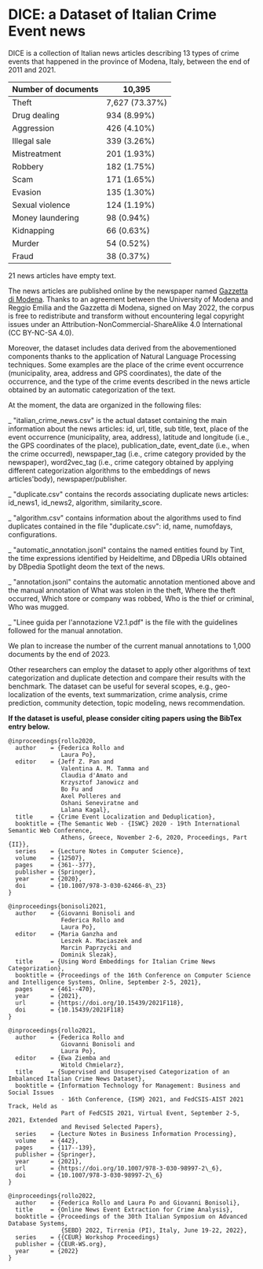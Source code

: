 # DICE: a Dataset of Italian Crime Event news

DICE is a collection of Italian news articles describing 13 types of crime events that happened in the province of Modena, Italy, between the end of 2011 and 2021.

| Number of documents  | 10,395 |
| ------------- | ------------- |
| Theft | 7,627 (73.37\%) |
| Drug dealing | 934 (8.99\%) |
| Aggression | 426 (4.10\%) |
| Illegal sale | 339 (3.26\%) |
| Mistreatment | 201 (1.93\%) |
| Robbery | 182 (1.75\%) |
| Scam | 171 (1.65\%) |
| Evasion | 135 (1.30\%) |
| Sexual violence | 124 (1.19\%) |
| Money laundering | 98 (0.94\%) |
| Kidnapping | 66 (0.63\%) |
| Murder | 54 (0.52\%) |
| Fraud | 38 (0.37\%) |

21 news articles have empty text.

The news articles are published online by the newspaper named <a href="https://gazzettadimodena.gelocal.it/modena">Gazzetta di Modena</a>.
Thanks to an agreement between the University of Modena and Reggio Emilia and the Gazzetta di Modena, signed on May 2022, the corpus is free to redistribute and transform without encountering legal copyright issues under an Attribution-NonCommercial-ShareAlike 4.0 International (CC BY-NC-SA 4.0).

Moreover, the dataset includes data derived from the abovementioned components thanks to the application of Natural Language Processing techniques. Some examples are the place of the crime event occurrence (municipality, area, address and GPS coordinates), the date of the occurrence, and the type of the crime events described in the news article obtained by an automatic categorization of the text.

At the moment, the data are organized in the following files:

_ "italian_crime_news.csv" is the actual dataset containing the main information about the news articles: id, url, title, sub title, text, place of the event occurrence (municipality, area, address), latitude and longitude (i.e., the GPS coordinates of the place), publication_date, event_date (i.e., when the crime occurred), newspaper_tag (i.e., crime category provided by the newspaper), word2vec_tag (i.e., crime category obtained by applying different categorization algorithms to the embeddings of news articles'body), newspaper/publisher.

_ "duplicate.csv" contains the records associating duplicate news articles: id_news1, id_news2, algorithm, similarity_score.

_ "algorithm.csv" contains information about the algorithms used to find duplicates contained in the file "duplicate.csv": id, name, numofdays, configurations.

_ "automatic_annotation.jsonl" contains the named entities found by Tint, the time expressions identified by Heideltime, and DBpedia URIs obtained by DBpedia Spotlight deom the text of the news.

_ "annotation.jsonl" contains the automatic annotation mentioned above and the manual annotation of What was stolen in the theft, Where the theft occurred, Which store or company was robbed, Who is the thief or criminal, Who was mugged.

_ "Linee guida per l'annotazione V2.1.pdf" is the file with the guidelines followed for the manual annotation.


We plan to increase the number of the current manual annotations to 1,000 documents by the end of 2023.

Other researchers can employ the dataset to apply other algorithms of text categorization and duplicate detection and compare their results with the benchmark. The dataset can be useful for several scopes, e.g., geo-localization of the events, text summarization, crime analysis, crime prediction, community detection, topic modeling, news recommendation.


**If the dataset is useful, please consider citing papers using the BibTex entry below.**

```
@inproceedings{rollo2020,
  author    = {Federica Rollo and
               Laura Po},
  editor    = {Jeff Z. Pan and
               Valentina A. M. Tamma and
               Claudia d'Amato and
               Krzysztof Janowicz and
               Bo Fu and
               Axel Polleres and
               Oshani Seneviratne and
               Lalana Kagal},
  title     = {Crime Event Localization and Deduplication},
  booktitle = {The Semantic Web - {ISWC} 2020 - 19th International Semantic Web Conference,
               Athens, Greece, November 2-6, 2020, Proceedings, Part {II}},
  series    = {Lecture Notes in Computer Science},
  volume    = {12507},
  pages     = {361--377},
  publisher = {Springer},
  year      = {2020},
  doi       = {10.1007/978-3-030-62466-8\_23}
}

@inproceedings{bonisoli2021,
  author    = {Giovanni Bonisoli and
               Federica Rollo and
               Laura Po},
  editor    = {Maria Ganzha and
               Leszek A. Maciaszek and
               Marcin Paprzycki and
               Dominik Slezak},
  title     = {Using Word Embeddings for Italian Crime News Categorization},
  booktitle = {Proceedings of the 16th Conference on Computer Science and Intelligence Systems, Online, September 2-5, 2021},
  pages     = {461--470},
  year      = {2021},
  url       = {https://doi.org/10.15439/2021F118},
  doi       = {10.15439/2021F118}
}

@inproceedings{rollo2021,
  author    = {Federica Rollo and
               Giovanni Bonisoli and
               Laura Po},
  editor    = {Ewa Ziemba and
               Witold Chmielarz},
  title     = {Supervised and Unsupervised Categorization of an Imbalanced Italian Crime News Dataset},
  booktitle = {Information Technology for Management: Business and Social Issues
               - 16th Conference, {ISM} 2021, and FedCSIS-AIST 2021 Track, Held as
               Part of FedCSIS 2021, Virtual Event, September 2-5, 2021, Extended
               and Revised Selected Papers},
  series    = {Lecture Notes in Business Information Processing},
  volume    = {442},
  pages     = {117--139},
  publisher = {Springer},
  year      = {2021},
  url       = {https://doi.org/10.1007/978-3-030-98997-2\_6},
  doi       = {10.1007/978-3-030-98997-2\_6}
}

@inproceedings{rollo2022,
  author    = {Federica Rollo and Laura Po and Giovanni Bonisoli},
  title     = {Online News Event Extraction for Crime Analysis},
  booktitle = {Proceedings of the 30th Italian Symposium on Advanced Database Systems,
               {SEBD} 2022, Tirrenia (PI), Italy, June 19-22, 2022},
  series    = {{CEUR} Workshop Proceedings}
  publisher = {CEUR-WS.org},
  year      = {2022}
}
```
